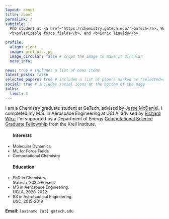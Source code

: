```yaml
---
layout: about
title: about
permalink: /
subtitle: |
  PhD student at <a href='https://chemistry.gatech.edu/'>GaTech</a>. Works on: <b>high-throughput molecular dynamics</b>,
  <b>polarizable force fields</b>, and <b>ionic liquids</b>.

profile:
  align: right
  image: prof_pic.jpg
  image_circular: false # crops the image to make it circular
  more_info: 

news: true # includes a list of news items
latest_posts: false
selected_papers: true # includes a list of papers marked as "selected={true}"
social: true # includes social icons at the bottom of the page
talks:
  limit: 3 
---
```


I am a Chemistry graduate student at GaTech, advised by [Jesse McDaniel](https://chemistry.gatech.edu/people/jesse-mcdaniel). 
I completed my M.S. in Aerospace Engineering at UCLA, advised by [Richard Wirz](https://engineering.oregonstate.edu/people/richard-wirz).
I'm supported by a Department of Energy [
Computational Science Graduate Fellowship](https://www.krellinst.org/csgf/about-doe-csgf/news-events/2021-incoming-class)
from the Krell Institute.

<style>
  .lower-font-size li {
    font-size: 0.90em; /* You can adjust the value as needed */
  }
</style>

<style>
  .lower-font-size li {
    font-size: 0.90em; /* You can adjust the value as needed */
  }
</style>

<div class="desktop">
<div class="row">
    <div class="col-5 pr-0">
    <div class="row justify-content-center">
    <ul class="lower-font-size"> 
    <h4>Interests</h4>
    <li>Molecular Dynamics</li>
    <li>ML for Force Fields</li>
    <li>Computational Chemistry</li>
    </ul>
    </div> 
    </div>
    <div class="col-7"> 
    <div class="row justify-content-center">
    <ul class="lower-font-size">
    <h4>Education</h4>
    <li>PhD in Chemistry.<br>GaTech, 2022-Present</li>
    <li>MS in Aerospace Engineering.<br> UCLA, 2020-2022</li>  
    <li>BS in Astronautical Engineering.<br> USC, 2015-2019</li>
    </ul> 
    </div>
    </div>
</div>
</div>

**Email**: `lastname [at] gatech.edu`
